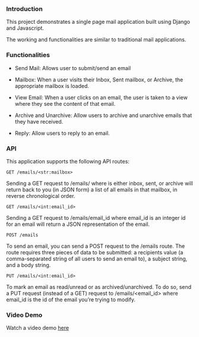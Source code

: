 
### Introduction

This project demonstrates a single page mail application built using Django and Javascript.

The working and functionalities are similar to traditional mail applications.

  
  

### Functionalities

- Send Mail:  Allows user to submit/send an email

  

- Mailbox:  When a user visits their Inbox, Sent mailbox, or Archive, the appropriate mailbox is loaded.

  

- View Email:  When a user clicks on an email, the user is taken to a view where they see the content of that email.

  

- Archive and Unarchive:  Allow users to archive and unarchive emails that they have received.

  

- Reply: Allow users to reply to an email.

  

### API

This application supports the following API routes:

  

```
GET /emails/<str:mailbox>
```

Sending a GET request to /emails/<mailbox> where <mailbox> is either inbox, sent, or archive will return back to you (in JSON form) a list of all emails in that mailbox, in reverse chronological order.

  
```
GET /emails/<int:email_id>
```
  

Sending a GET request to /emails/email_id where email_id is an integer id for an email will return a JSON representation of the email.

  
```
POST /emails
```
  

To send an email, you can send a POST request to the /emails route. The route requires three pieces of data to be submitted: a recipients value (a comma-separated string of all users to send an email to), a subject string, and a body string. 

  
```
PUT /emails/<int:email_id>
```
  

To mark an email as read/unread or as archived/unarchived. To do so, send a PUT request (instead of a GET) request to /emails/<email_id> where email_id is the id of the email you’re trying to modify.

### Video Demo
Watch a video demo [here](https://www.youtube.com/watch?v=xkiFGsjsOfU&t=5s)
